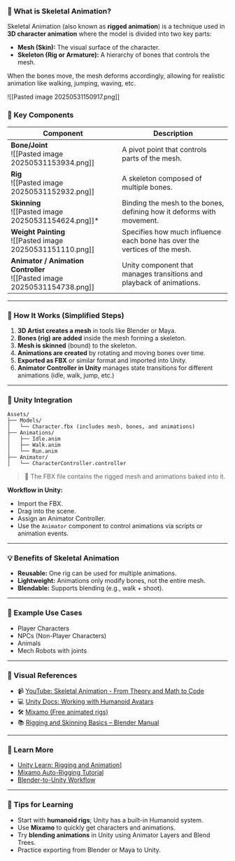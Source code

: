 ### 🧠 What is Skeletal Animation?

Skeletal Animation (also known as **rigged animation**) is a technique used in **3D character animation** where the model is divided into two key parts:

- **Mesh (Skin):** The visual surface of the character.
- **Skeleton (Rig or Armature):** A hierarchy of bones that controls the mesh.

When the bones move, the mesh deforms accordingly, allowing for realistic animation like walking, jumping, waving, etc.

![[Pasted image 20250531150917.png]]
### 🦴 Key Components

| Component                                                                   | Description                                                               |
| --------------------------------------------------------------------------- | ------------------------------------------------------------------------- |
| **Bone/Joint**<br>![[Pasted image 20250531153934.png]]                      | A pivot point that controls parts of the mesh.                            |
| **Rig**<br>![[Pasted image 20250531152932.png]]                             | A skeleton composed of multiple bones.                                    |
| **Skinning**<br>![[Pasted image 20250531154624.png]]*                       | Binding the mesh to the bones, defining how it deforms with movement.     |
| **Weight Painting**<br>![[Pasted image 20250531151110.png]]                 | Specifies how much influence each bone has over the vertices of the mesh. |
| **Animator / Animation Controller**<br>![[Pasted image 20250531154738.png]] | Unity component that manages transitions and playback of animations.      |

---

### 🧩 How It Works (Simplified Steps)

1. **3D Artist creates a mesh** in tools like Blender or Maya.
3. **Bones (rig) are added** inside the mesh forming a skeleton.
4. **Mesh is skinned** (bound) to the skeleton.
5. **Animations are created** by rotating and moving bones over time.
6. **Exported as FBX** or similar format and imported into Unity.
7. **Animator Controller in Unity** manages state transitions for different animations (idle, walk, jump, etc.)

---

### 🔧 Unity Integration

```plaintext
Assets/
├── Models/
│   └── Character.fbx (includes mesh, bones, and animations)
├── Animations/
│   ├── Idle.anim
│   ├── Walk.anim
│   └── Run.anim
├── Animator/
│   └── CharacterController.controller
```

> 🔗 The FBX file contains the rigged mesh and animations baked into it.

**Workflow in Unity:**
- Import the FBX.
- Drag into the scene.
- Assign an Animator Controller.
- Use the `Animator` component to control animations via scripts or animation events.

---

### 💡 Benefits of Skeletal Animation

- **Reusable:** One rig can be used for multiple animations.
- **Lightweight:** Animations only modify bones, not the entire mesh.
- **Blendable:** Supports blending (e.g., walk + shoot).

---

### 📌 Example Use Cases

- Player Characters
- NPCs (Non-Player Characters)
- Animals
- Mech Robots with joints
---

### 🎥 Visual References

- 📹 [YouTube: Skeletal Animation - From Theory and Math to Code](https://youtu.be/ZzMnu3v_MOw)
- 💻 [Unity Docs: Working with Humanoid Avatars](https://docs.unity3d.com/6000.1/Documentation/Manual/AvatarCreationandSetup.html)
- 🛠️ [Mixamo (Free animated rigs)](https://www.mixamo.com/)
- 📚 [Rigging and Skinning Basics – Blender Manual](https://youtu.be/3RSwjZLClRc)

---

### 📘 Learn More

- [Unity Learn: Rigging and Animation](https://learn.unity.com/tutorial/working-with-animation-rigging)]
- [Mixamo Auto-Rigging Tutorial](https://helpx.adobe.com/creative-cloud/help/mixamo-rigging.html)
- [Blender-to-Unity Workflow](https://www.youtube.com/watch?v=llxG3REr3bY)

---

### 🧠 Tips for Learning

- Start with **humanoid rigs**; Unity has a built-in Humanoid system.
- Use **Mixamo** to quickly get characters and animations.
- Try **blending animations** in Unity using Animator Layers and Blend Trees.
- Practice exporting from Blender or Maya to Unity.